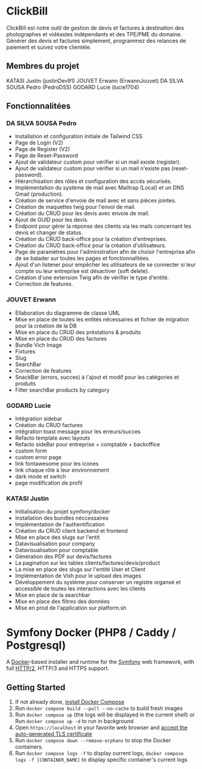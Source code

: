 # ClickBill

ClickBill est notre outil de gestion de devis et factures à destination des photographes et vidéastes indépendants et des TPE/PME du domaine. Générer des devis et factures simplement, programmez des relances de paiement et suivez votre clientèle.

## Membres du projet

KATASI Justin (justinDev91)
JOUVET Erwann (ErwannJouvet)
DA SILVA SOUSA Pedro (PedroDSS)
GODARD Lucie (lucie1704)

## Fonctionnalitées

### DA SILVA SOUSA Pedro

- Installation et configuration initiale de Tailwind CSS
- Page de Login (V2)
- Page de Register (V2)
- Page de Reset-Password
- Ajout de validateur custom pour vérifier si un mail existe (register).
- Ajout de validateur custom pour vérifier si un mail n'existe pas (reset-password).
- Hiérarchisation des rôles et configuration des accès sécurisés.
- Implémentation du système de mail avec Mailtrap (Local) et un DNS Gmail (production).
- Création de service d'envoie de mail avec et sans pièces jointes.
- Création de maquettes twig pour l'envoi de mail.
- Création du CRUD pour les devis avec envoie de mail.
- Ajout de GUID pour les devis.
- Endpoint pour gérer la réponse des clients via les mails concernant les devis et changer de status.
- Création du CRUD back-office pour la création d'entreprises.
- Création du CRUD back-office pour la création d'utilisateurs.
- Page de paramètres pour l'administration afin de choisir l'entreprise afin de se balader sur toutes les pages et fonctionnalitées.
- Ajout d'un listener pour empêcher les utilisateurs de se connecter si leur compte ou leur entreprise est désactiver (soft delete).
- Création d'une extension Twig afin de vérifier le type d'entité.
- Correction de features.

### JOUVET Erwann

* Ellaboration du diagramme de classe UML
* Mise en place de toutes les entités nécessaires et fichier de migration pour la création de la DB
* Mise en place du CRUD des préstations & produits
* Mise en place du CRUD des factures
* Bundle Vich Image
* Fixtures
* Slug
* SearchBar
* Correction de features
* SnackBar (errors, succes) à l'ajout et modif pour les catégories et produits
* Filter searchBar products by category

### GODARD Lucie

- Intégration sidebar
- Création du CRUD factures
- intégration toast message pour les erreurs/succes
- Refacto template avec layouts
- Refacto sideBar pour entreprise + comptable + backoffice
- custom form
- custom error page
- link fontawesome pour les icones
- link chaque rôle à leur environnement
- dark mode et switch
- page modification de profil

### KATASI Justin
- Initialisation du projet symfony/docker
- Installation des bundles néccessaires
- Implémentation de l'authentification
- Création du CRUD client backend et frontend
- Mise en place des slugs sur l'entit
- Datavisualisation pour company
- Datavisualisation pour comptable
- Génération des PDF sur devis/factures
- La pagination sur les tables clients/factures/devis/product
- La mise en place des slugs sur l'entité User et Client
- Implémentation de Vish pour le upload des images
- Dévéloppement du système pour conserver un registre organsé et accessible de toutes les interactions avec les clients
- Mise en place de la searchbar
- Mise en place des filtres des données
- Mise en prod de l'application sur platform.sh

# Symfony Docker (PHP8 / Caddy / Postgresql)

A [Docker](https://www.docker.com/)-based installer and runtime for the [Symfony](https://symfony.com) web framework, with full [HTTP/2](https://symfony.com/doc/current/weblink.html), HTTP/3 and HTTPS support.

## Getting Started

1. If not already done, [install Docker Compose](https://docs.docker.com/compose/install/)
2. Run `docker compose build --pull --no-cache` to build fresh images
3. Run `docker compose up` (the logs will be displayed in the current shell) or Run `docker compose up -d` to run in background
4. Open `https://localhost` in your favorite web browser and [accept the auto-generated TLS certificate](https://stackoverflow.com/a/15076602/1352334)
5. Run `docker compose down --remove-orphans` to stop the Docker containers.
6. Run `docker compose logs -f` to display current logs, `docker compose logs -f [CONTAINER_NAME]` to display specific container's current logs

